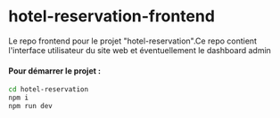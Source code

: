 # hotel-reservation-frontend
Le repo frontend pour le projet "hotel-reservation".Ce repo contient l'interface utilisateur du site web et éventuellement le dashboard admin

#### Pour démarrer le projet :
```sh
cd hotel-reservation
npm i
npm run dev
```
